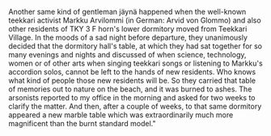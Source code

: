 
Another same kind of gentleman jäynä happened when the well-known teekkari activist Markku Arvilommi (in German: Arvid von Glommo) and also other residents of TKY 3 F horn's lower dormitory moved from Teekkari Village. In the moods of a sad night before departure, they unanimously decided that the dormitory hall's table, at which they had sat together for so many evenings and nights and discussed of when science, technology, women or of other arts when singing teekkari songs or listening to Markku's accordion solos, cannot be left to the hands of new residents. Who knows what kind of people those new residents will be. So they carried that table of memories out to nature on the beach, and it was burned to ashes. The arsonists reported to my office in the morning and asked for two weeks to clarify the matter. And then, after a couple of weeks, to that same dormitory appeared a new marble table which was extraordinarily much more magnificent than the burnt standard model."